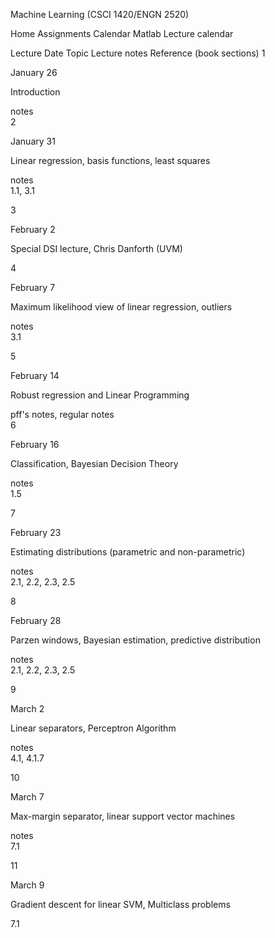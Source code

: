 Machine Learning (CSCI 1420/ENGN 2520)

Home   Assignments   Calendar   Matlab
Lecture calendar

Lecture	Date	Topic	Lecture notes	Reference (book sections)
1

January 26

Introduction

notes	
2

January 31

Linear regression, basis functions, least squares

notes	
1.1, 3.1

3

February 2

Special DSI lecture, Chris Danforth (UVM)

4

February 7

Maximum likelihood view of linear regression, outliers

notes	
3.1

5

February 14

Robust regression and Linear Programming

pff's notes, regular notes	
6

February 16

Classification, Bayesian Decision Theory

notes	
1.5

7

February 23

Estimating distributions (parametric and non-parametric)

notes	
2.1, 2.2, 2.3, 2.5

8

February 28

Parzen windows, Bayesian estimation, predictive distribution

notes	
2.1, 2.2, 2.3, 2.5

9

March 2

Linear separators, Perceptron Algorithm

notes	
4.1, 4.1.7

10

March 7

Max-margin separator, linear support vector machines

notes	
7.1

11

March 9

Gradient descent for linear SVM, Multiclass problems

7.1

